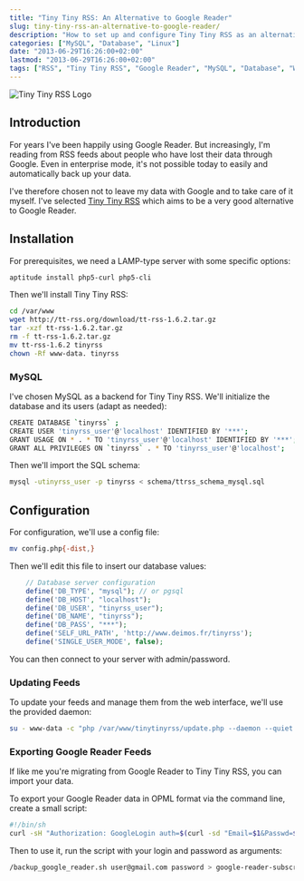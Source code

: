 ```yaml
---
title: "Tiny Tiny RSS: An Alternative to Google Reader"
slug: tiny-tiny-rss-an-alternative-to-google-reader/
description: "How to set up and configure Tiny Tiny RSS as an alternative to Google Reader, including installation, MySQL configuration, and importing from Google Reader"
categories: ["MySQL", "Database", "Linux"]
date: "2013-06-29T16:26:00+02:00"
lastmod: "2013-06-29T16:26:00+02:00"
tags: ["RSS", "Tiny Tiny RSS", "Google Reader", "MySQL", "Database", "Web Services"]
---
```


![Tiny Tiny RSS Logo](../../../static/images/tinytinyrss_logo.avif)

## Introduction

For years I've been happily using Google Reader. But increasingly, I'm reading from RSS feeds about people who have lost their data through Google. Even in enterprise mode, it's not possible today to easily and automatically back up your data.

I've therefore chosen not to leave my data with Google and to take care of it myself. I've selected [Tiny Tiny RSS](https://tt-rss.org) which aims to be a very good alternative to Google Reader.

## Installation

For prerequisites, we need a LAMP-type server with some specific options:

```bash
aptitude install php5-curl php5-cli
```

Then we'll install Tiny Tiny RSS:

```bash
cd /var/www
wget http://tt-rss.org/download/tt-rss-1.6.2.tar.gz
tar -xzf tt-rss-1.6.2.tar.gz
rm -f tt-rss-1.6.2.tar.gz
mv tt-rss-1.6.2 tinyrss
chown -Rf www-data. tinyrss
```

### MySQL

I've chosen MySQL as a backend for Tiny Tiny RSS. We'll initialize the database and its users (adapt as needed):

```bash
CREATE DATABASE `tinyrss` ;
CREATE USER 'tinyrss_user'@'localhost' IDENTIFIED BY '***';
GRANT USAGE ON * . * TO 'tinyrss_user'@'localhost' IDENTIFIED BY '***';
GRANT ALL PRIVILEGES ON `tinyrss` . * TO 'tinyrss_user'@'localhost';
```

Then we'll import the SQL schema:

```bash
mysql -utinyrss_user -p tinyrss < schema/ttrss_schema_mysql.sql
```

## Configuration

For configuration, we'll use a config file:

```bash
mv config.php{-dist,}
```

Then we'll edit this file to insert our database values:

```php
    // Database server configuration
    define('DB_TYPE', "mysql"); // or pgsql
    define('DB_HOST', "localhost");
    define('DB_USER', "tinyrss_user");
    define('DB_NAME', "tinyrss");
    define('DB_PASS', "***");
    define('SELF_URL_PATH', 'http://www.deimos.fr/tinyrss');
    define('SINGLE_USER_MODE', false);
```

You can then connect to your server with admin/password.

### Updating Feeds

To update your feeds and manage them from the web interface, we'll use the provided daemon:

```bash
su - www-data -c "php /var/www/tinytinyrss/update.php --daemon --quiet &"
```

### Exporting Google Reader Feeds

If like me you're migrating from Google Reader to Tiny Tiny RSS, you can import your data.

To export your Google Reader data in OPML format via the command line, create a small script:

```bash
#!/bin/sh
curl -sH "Authorization: GoogleLogin auth=$(curl -sd "Email=$1&Passwd=$2&service=reader" https://www.google.com/accounts/ClientLogin | grep Auth | sed 's/Auth=\(.*\)/\1/')" http://www.google.com/reader/subscriptions/export;
```

Then to use it, run the script with your login and password as arguments:

```bash
/backup_google_reader.sh user@gmail.com password > google-reader-subscriptions.xml
```
